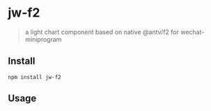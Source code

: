 # jw-f2
> a light chart component based on native @antv/f2 for wechat-miniprogram

## Install
`npm install jw-f2`

## Usage

